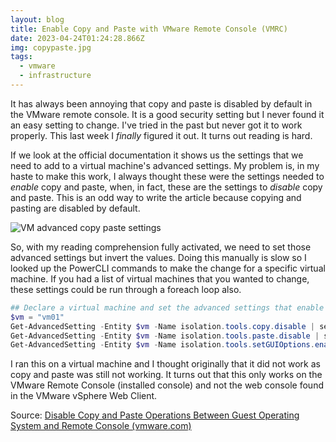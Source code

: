 ```yaml
---
layout: blog
title: Enable Copy and Paste with VMware Remote Console (VMRC)
date: 2023-04-24T01:24:28.866Z
img: copypaste.jpg
tags:
  - vmware
  - infrastructure
---
```





It has always been annoying that copy and paste is disabled by default in the VMware remote console. It is a good security setting but I never found it an easy setting to change. I've tried in the past but never got it to work properly. This last week I *finally* figured it out. It turns out reading is hard.

If we look at the official documentation it shows us the settings that we need to add to a virtual machine's advanced settings. My problem is, in my haste to make this work, I always thought these were the settings needed to *enable* copy and paste, when, in fact, these are the settings to *disable* copy and paste. This is an odd way to write the article because copying and pasting are disabled by default.

![VM advanced copy paste settings](/img/vm-adv-settings-copy-paste.png)

So, with my reading comprehension fully activated, we need to set those advanced settings but invert the values. Doing this manually is slow so I looked up the PowerCLI commands to make the change for a specific virtual machine. If you had a list of virtual machines that you wanted to change, these settings could be run through a foreach loop also.

`````powershell
## Declare a virtual machine and set the advanced settings that enable copy and paste through the VMware Remote Console
$vm = "vm01"
Get-AdvancedSetting -Entity $vm -Name isolation.tools.copy.disable | set-advancedsetting -value false -confirm:$false
Get-AdvancedSetting -Entity $vm -Name isolation.tools.paste.disable | set-advancedsetting -value false -confirm:$false
Get-AdvancedSetting -Entity $vm -Name isolation.tools.setGUIOptions.enable | set-advancedsetting -value true -confirm:$false
`````

I ran this on a virtual machine and I thought originally that it did not work as copy and paste was still not working. It turns out that this only works on the VMware Remote Console (installed console) and not the web console found in the VMware vSphere Web Client. 

Source: [Disable Copy and Paste Operations Between Guest Operating System and Remote Console (vmware.com)](https://docs.vmware.com/en/VMware-vSphere/7.0/com.vmware.vsphere.security.doc/GUID-367D02C1-B71F-4AC3-AA05-85033136A667.html)